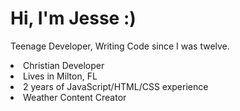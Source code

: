 <html>
   <head>
      <meta charset="UTF-8"/>
      <meta name="og:title" content="Jesse Hasty's GitHub README page"/>
      <meta name="og:date" content="2024-12-20"/>
<link rel="preconnect" href="https://fonts.googleapis.com">
<link rel="preconnect" href="https://fonts.gstatic.com" crossorigin>
<link href="https://fonts.googleapis.com/css2?family=Montserrat:ital,wght@0,100..900;1,100..900&family=Roboto+Condensed:ital,wght@0,100..900;1,100..900&family=Roboto:ital,wght@0,100;0,300;0,400;0,500;0,700;0,900;1,100;1,300;1,400;1,500;1,700;1,900&display=swap" rel="stylesheet">
   </head>
   <body>
      <div style="font-family: "Montserrat", sans-serif; text-align: center;"/>
        <h1>Hi, I'm Jesse :)</h1>
         <p>Teenage Developer, Writing Code since I was twelve.</p>
         <li>Christian Developer</li>
         <li>Lives in Milton, FL</li>
         <li>2 years of JavaScript/HTML/CSS experience</li>
         <li>Weather Content Creator</li>
      </div>   </body>
</html>
